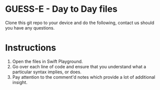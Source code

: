 # GUESS-E - Day to Day files

Clone this git repo to your device and do the following, contact us should you have any questions.
# Instructions
1. Open the files in Swift Playground.
2. Go over each line of code and ensure that you understand what a particular syntax implies, or does.
2. Pay attention to the comment'd notes which provide a lot of additional insight.
